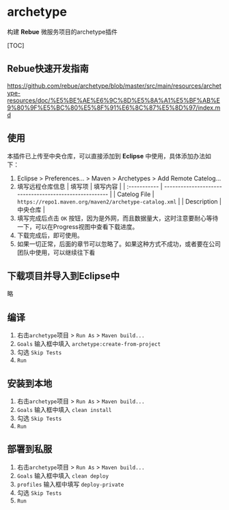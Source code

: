 # archetype

构建 **Rebue** 微服务项目的archetype插件

[TOC]

## Rebue快速开发指南

<https://github.com/rebue/archetype/blob/master/src/main/resources/archetype-resources/doc/%E5%BE%AE%E6%9C%8D%E5%8A%A1%E5%BF%AB%E9%80%9F%E5%BC%80%E5%8F%91%E6%8C%87%E5%8D%97/index.md>

## 使用

本插件已上传至中央仓库，可以直接添加到 **Eclipse** 中使用，具体添加办法如下：

1. Eclipse > Preferences... > Maven > Archetypes > Add Remote Catelog...
2. 填写远程仓库信息
   | 填写项       | 填写内容                                               |
   | :----------- | ------------------------------------------------------ |
   | Catelog File | `https://repo1.maven.org/maven2/archetype-catalog.xml` |
   | Description  | 中央仓库                                               |
3. 填写完成后点击 `OK` 按钮，因为是外网，而且数据量大，这时注意要耐心等待一下，可以在Progress视图中查看下载进度。
4. 下载完成后，即可使用。
5. 如果一切正常，后面的章节可以忽略了。如果这种方式不成功，或者要在公司团队中使用，可以继续往下看

## 下载项目并导入到Eclipse中

略

## 编译

1. 右击`archetype`项目 > `Run As` > `Maven build...`
2. `Goals` 输入框中填入 `archetype:create-from-project`
3. 勾选 `Skip Tests`
4. `Run`

## 安装到本地

1. 右击`archetype`项目 > `Run As` > `Maven build...`
2. `Goals` 输入框中填入 `clean install`
3. 勾选 `Skip Tests`
4. `Run`

## 部署到私服

1. 右击`archetype`项目 > `Run As` > `Maven build...`
2. `Goals` 输入框中填入 `clean deploy`
3. `profiles` 输入框中填写 `deploy-private`
4. 勾选 `Skip Tests`
5. `Run`